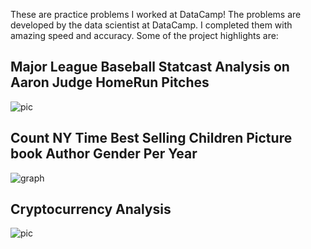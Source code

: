 
These are practice problems I worked at DataCamp! The problems are developed by the data scientist at DataCamp. I completed them with amazing speed and accuracy.
Some of the project highlights are:

## Major League Baseball Statcast Analysis on Aaron Judge HomeRun Pitches 

![pic](https://user-images.githubusercontent.com/44904887/56397799-f87e6380-6202-11e9-9e88-3b976acb9e84.png)

## Count NY Time Best Selling Children Picture book Author Gender Per Year

![graph](https://user-images.githubusercontent.com/44904887/56402796-08567180-621c-11e9-9418-4165d96a528f.png)

## Cryptocurrency Analysis

![pic](https://user-images.githubusercontent.com/44904887/56403220-87987500-621d-11e9-851f-ed6d76758805.png)

